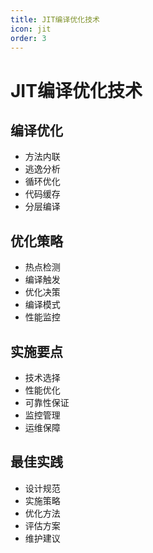```yaml
---
title: JIT编译优化技术
icon: jit
order: 3
---
```


# JIT编译优化技术

## 编译优化
- 方法内联
- 逃逸分析
- 循环优化
- 代码缓存
- 分层编译

## 优化策略
- 热点检测
- 编译触发
- 优化决策
- 编译模式
- 性能监控

## 实施要点
- 技术选择
- 性能优化
- 可靠性保证
- 监控管理
- 运维保障

## 最佳实践
- 设计规范
- 实施策略
- 优化方法
- 评估方案
- 维护建议
